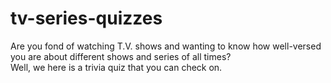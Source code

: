 # tv-series-quizzes
Are you fond of watching T.V. shows and wanting to know how well-versed you are about different shows and series of all times? 
<br>
Well, we here is a trivia quiz that you can check on.
